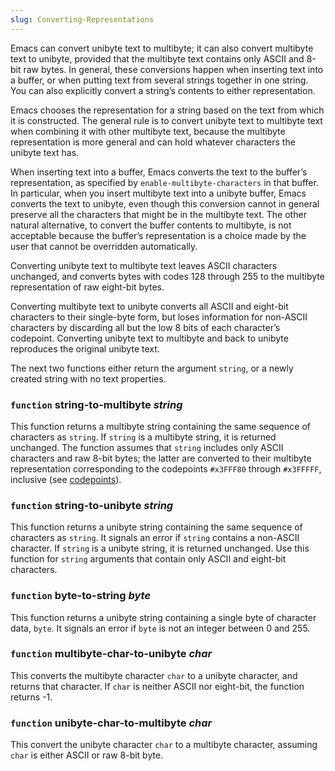 ```yaml
---
slug: Converting-Representations
---
```


Emacs can convert unibyte text to multibyte; it can also convert multibyte text to unibyte, provided that the multibyte text contains only ASCII and 8-bit raw bytes. In general, these conversions happen when inserting text into a buffer, or when putting text from several strings together in one string. You can also explicitly convert a string’s contents to either representation.

Emacs chooses the representation for a string based on the text from which it is constructed. The general rule is to convert unibyte text to multibyte text when combining it with other multibyte text, because the multibyte representation is more general and can hold whatever characters the unibyte text has.

When inserting text into a buffer, Emacs converts the text to the buffer’s representation, as specified by `enable-multibyte-characters` in that buffer. In particular, when you insert multibyte text into a unibyte buffer, Emacs converts the text to unibyte, even though this conversion cannot in general preserve all the characters that might be in the multibyte text. The other natural alternative, to convert the buffer contents to multibyte, is not acceptable because the buffer’s representation is a choice made by the user that cannot be overridden automatically.

Converting unibyte text to multibyte text leaves ASCII characters unchanged, and converts bytes with codes 128 through 255 to the multibyte representation of raw eight-bit bytes.

Converting multibyte text to unibyte converts all ASCII and eight-bit characters to their single-byte form, but loses information for non-ASCII characters by discarding all but the low 8 bits of each character’s codepoint. Converting unibyte text to multibyte and back to unibyte reproduces the original unibyte text.

The next two functions either return the argument `string`, or a newly created string with no text properties.

### <span className="tag function">`function`</span> **string-to-multibyte** *string*

This function returns a multibyte string containing the same sequence of characters as `string`. If `string` is a multibyte string, it is returned unchanged. The function assumes that `string` includes only ASCII characters and raw 8-bit bytes; the latter are converted to their multibyte representation corresponding to the codepoints `#x3FFF80` through `#x3FFFFF`, inclusive (see [codepoints](/docs/elisp/Text-Representations)).

### <span className="tag function">`function`</span> **string-to-unibyte** *string*

This function returns a unibyte string containing the same sequence of characters as `string`. It signals an error if `string` contains a non-ASCII character. If `string` is a unibyte string, it is returned unchanged. Use this function for `string` arguments that contain only ASCII and eight-bit characters.

### <span className="tag function">`function`</span> **byte-to-string** *byte*

This function returns a unibyte string containing a single byte of character data, `byte`. It signals an error if `byte` is not an integer between 0 and 255.

### <span className="tag function">`function`</span> **multibyte-char-to-unibyte** *char*

This converts the multibyte character `char` to a unibyte character, and returns that character. If `char` is neither ASCII nor eight-bit, the function returns -1.

### <span className="tag function">`function`</span> **unibyte-char-to-multibyte** *char*

This convert the unibyte character `char` to a multibyte character, assuming `char` is either ASCII or raw 8-bit byte.
